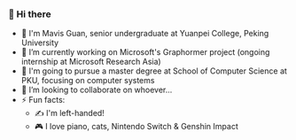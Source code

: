 ### 👋 Hi there
- :eyes: I'm Mavis Guan, senior undergraduate at Yuanpei College, Peking University
- 🔭 I’m currently working on Microsoft's Graphormer project (ongoing internship at Microsoft Research Asia)
- :book: I'm going to pursue a master degree at School of Computer Science at PKU, focusing on computer systems
- 👯 I’m looking to collaborate on whoever...
- ⚡ Fun facts: 
   - :writing_hand: I'm left-handed!
   - :video_game: I love piano, cats, Nintendo Switch & Genshin Impact
   
